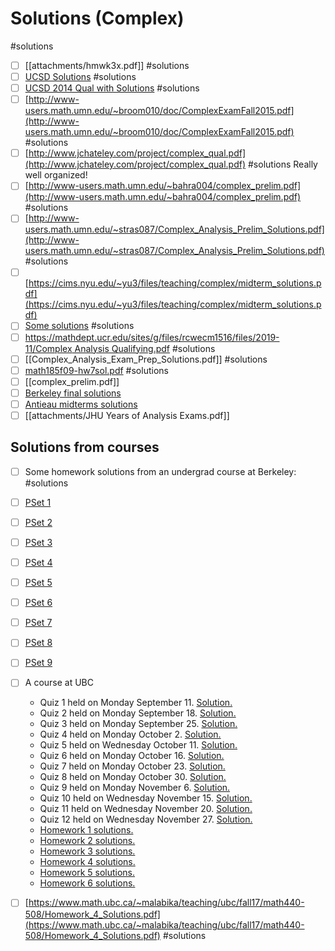 # Solutions (Complex)

#solutions 

- [ ] [[attachments/hmwk3x.pdf]]
	#solutions
- [ ]  [UCSD Solutions](http://www.math.ucsd.edu/~jagler/courses/220-S14/pdf/Qual%20(version%202)%20Solutions.pdf)
	#solutions
- [ ]  [UCSD 2014 Qual with Solutions](http://www.math.ucsd.edu/~jagler/courses/220-S14/pdf/Qual%20(version%202)%20Solutions.pdf) #solutions
- [ ]  [http://www-users.math.umn.edu/~broom010/doc/ComplexExamFall2015.pdf](http://www-users.math.umn.edu/~broom010/doc/ComplexExamFall2015.pdf) 
	#solutions
- [ ]  [http://www.jchateley.com/project/complex_qual.pdf](http://www.jchateley.com/project/complex_qual.pdf) 
	#solutions
			Really well organized!
- [ ]  [http://www-users.math.umn.edu/~bahra004/complex_prelim.pdf](http://www-users.math.umn.edu/~bahra004/complex_prelim.pdf) 
	#solutions
- [ ]  [http://www-users.math.umn.edu/~stras087/Complex_Analysis_Prelim_Solutions.pdf](http://www-users.math.umn.edu/~stras087/Complex_Analysis_Prelim_Solutions.pdf) 
	#solutions
- [ ]  [https://cims.nyu.edu/~yu3/files/teaching/complex/midterm_solutions.pdf](https://cims.nyu.edu/~yu3/files/teaching/complex/midterm_solutions.pdf)
- [ ]  [Some solutions](https://www.isibang.ac.in/~statmath/oldqp/Sol/Complex%20Analysis%20Sol%202009-10) 
	#solutions
- [ ]  [https://mathdept.ucr.edu/sites/g/files/rcwecm1516/files/2019-11/Complex Analysis Qualifying.pdf](https://mathdept.ucr.edu/sites/g/files/rcwecm1516/files/2019-11/Complex%20Analysis%20Qualifying.pdf) 
	#solutions
- [ ]  [[Complex_Analysis_Exam_Prep_Solutions.pdf]] 
	#solutions
- [ ]  [math185f09-hw7sol.pdf](attachments/math185f09-hw7sol.pdf) 
	#solutions
- [ ]  [[complex_prelim.pdf]]
- [ ]  [Berkeley final solutions](https://math.berkeley.edu/~nikhil/courses/185.f15/finalsol.pdf)
- [ ]  [Antieau midterms solutions](https://math.northwestern.edu/~antieau/201202-132/midterm-sols.pdf)
- [ ] [[attachments/JHU Years of Analysis Exams.pdf]]

## Solutions from courses
- [ ] Some homework solutions from an undergrad course at Berkeley: #solutions
- [ ] [PSet 1](https://math.berkeley.edu/~murphy/185-Solutions1.pdf) 
- [ ] [PSet 2](https://math.berkeley.edu/~murphy/185-Solutions2.pdf) 
- [ ]  [PSet 3](https://math.berkeley.edu/~murphy/185-Solutions3.pdf) 
- [ ]  [PSet 4](https://math.berkeley.edu/~murphy/185-Solutions4.pdf) 
- [ ]  [PSet 5](https://math.berkeley.edu/~murphy/185-Solutions5.pdf) 
- [ ]  [PSet 6](https://math.berkeley.edu/~murphy/185-Solutions6.pdf) 
- [ ]  [PSet 7](https://math.berkeley.edu/~murphy/185-Solutions7.pdf) 
- [ ]  [PSet 8](https://math.berkeley.edu/~murphy/185-Solutions8.pdf) 
- [ ]  [PSet 9](https://math.berkeley.edu/~murphy/185-Solutions9.pdf) 

- [ ]  A course at UBC
	-   Quiz 1 held on Monday September 11. [Solution.](https://personal.math.ubc.ca/~malabika/teaching/ubc/fall17/math440-508/Quiz1-Solution.pdf)
	-   Quiz 2 held on Monday September 18. [Solution.](https://personal.math.ubc.ca/~malabika/teaching/ubc/fall17/math440-508/Quiz2-Solution.pdf)
	-   Quiz 3 held on Monday September 25. [Solution.](https://personal.math.ubc.ca/~malabika/teaching/ubc/fall17/math440-508/Quiz3-Solution.pdf)
	-   Quiz 4 held on Monday October 2. [Solution.](https://personal.math.ubc.ca/~malabika/teaching/ubc/fall17/math440-508/Quiz4-Solution.pdf)
	-   Quiz 5 held on Wednesday October 11. [Solution.](https://personal.math.ubc.ca/~malabika/teaching/ubc/fall17/math440-508/Quiz5-Solution.pdf)
	-   Quiz 6 held on Monday October 16. [Solution.](https://personal.math.ubc.ca/~malabika/teaching/ubc/fall17/math440-508/Quiz6-Solution.pdf)
	-   Quiz 7 held on Monday October 23. [Solution.](https://personal.math.ubc.ca/~malabika/teaching/ubc/fall17/math440-508/Quiz7-Solution.pdf)
	-   Quiz 8 held on Monday October 30. [Solution.](https://personal.math.ubc.ca/~malabika/teaching/ubc/fall17/math440-508/Quiz8-Solution.pdf)
	-   Quiz 9 held on Monday November 6. [Solution.](https://personal.math.ubc.ca/~malabika/teaching/ubc/fall17/math440-508/Quiz9-Solution.pdf)
	-   Quiz 10 held on Wednesday November 15. [Solution.](https://personal.math.ubc.ca/~malabika/teaching/ubc/fall17/math440-508/Quiz10-Solution.pdf)
	-   Quiz 11 held on Wednesday November 20. [Solution.](https://personal.math.ubc.ca/~malabika/teaching/ubc/fall17/math440-508/Quiz11-Solution.pdf)
	-   Quiz 12 held on Wednesday November 27. [Solution.](https://personal.math.ubc.ca/~malabika/teaching/ubc/fall17/math440-508/Quiz12-Solution.pdf)
    -   [Homework 1 solutions.](https://personal.math.ubc.ca/~malabika/teaching/ubc/fall17/math440-508/Homework_1_Solutions.pdf)
    -   [Homework 2 solutions.](https://personal.math.ubc.ca/~malabika/teaching/ubc/fall17/math440-508/Homework_2_Solutions.pdf)
    -   [Homework 3 solutions.](https://personal.math.ubc.ca/~malabika/teaching/ubc/fall17/math440-508/Homework_3_Solutions.pdf)
    -   [Homework 4 solutions.](https://personal.math.ubc.ca/~malabika/teaching/ubc/fall17/math440-508/Homework_4_Solutions.pdf)
    -   [Homework 5 solutions.](https://personal.math.ubc.ca/~malabika/teaching/ubc/fall17/math440-508/Homework_5_Solutions.pdf)
    -   [Homework 6 solutions.](https://personal.math.ubc.ca/~malabika/teaching/ubc/fall17/math440-508/Homework_6_Solutions.pdf)
- [ ]  [https://www.math.ubc.ca/~malabika/teaching/ubc/fall17/math440-508/Homework_4_Solutions.pdf](https://www.math.ubc.ca/~malabika/teaching/ubc/fall17/math440-508/Homework_4_Solutions.pdf) #solutions